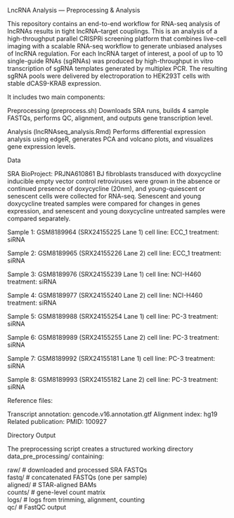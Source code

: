 LncRNA Analysis — Preprocessing & Analysis

This repository contains an end-to-end workflow for RNA-seq analysis of lncRNAs results in tight lncRNA–target couplings.
This is an analysis of a high-throughput parallel CRISPRi screening platform that combines live-cell imaging with a scalable
RNA-seq workflow to generate unbiased analyses of lncRNA regulation. For each lncRNA target of interest, a pool of up to 10 
single-guide RNAs (sgRNAs) was produced by high-throughput in vitro transcription of sgRNA templates generated by multiplex 
PCR. The resulting sgRNA pools were delivered by electroporation to HEK293T cells with stable dCAS9-KRAB expression. 

It includes two main components: 

Preprocessing (preprocess.sh)
Downloads SRA runs, builds 4 sample FASTQs, performs QC, alignment, and outputs gene transcription level.

Analysis (lncRNAseq_analysis.Rmd)
Performs differential expression analysis using edgeR, generates PCA and volcano plots, and visualizes gene expression levels.

Data

SRA BioProject: PRJNA610861 
BJ fibroblasts transduced with doxycycline inducible empty vector control retroviruses were grown in the absence
or continued presence of doxycycline (20nm), and young-quiescent or senescent cells were collected for RNA-seq. 
Senescent and young doxycycline treated samples were compared for changes in genes expression, and senescent and 
young doxycycline untreated samples were compared separately.

Sample 1: GSM8189964 (SRX24155225 Lane 1)
cell line: ECC_1
treatment: siRNA

Sample 2: GSM8189965 (SRX24155226 Lane 2)
cell line: ECC_1
treatment: siRNA

Sample 3: GSM8189976 (SRX24155239 Lane 1)
cell line: NCI-H460
treatment: siRNA

Sample 4: GSM8189977 (SRX24155240 Lane 2)
cell line: NCI-H460
treatment: siRNA

Sample 5: GSM8189988 (SRX24155254 Lane 1)
cell line: PC-3
treatment: siRNA

Sample 6: GSM8189989 (SRX24155255 Lane 2)
cell line: PC-3
treatment: siRNA

Sample 7: GSM8189992 (SRX24155181 Lane 1)
cell line: PC-3
treatment: siRNA

Sample 8: GSM8189993 (SRX24155182 Lane 2)
cell line: PC-3
treatment: siRNA

Reference files:

Transcript annotation: gencode.v16.annotation.gtf
Alignment index: hg19
Related publication:
PMID: 100927

Directory Output

The preprocessing script creates a structured working directory data_pre_processing/ containing:

raw/      # downloaded and processed SRA FASTQs  
fastq/    # concatenated FASTQs (one per sample)  
aligned/  # STAR-aligned BAMs  
counts/   # gene-level count matrix  
logs/     # logs from trimming, alignment, counting  
qc/       # FastQC output 
